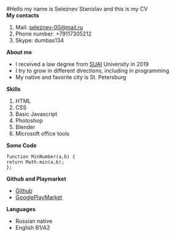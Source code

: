 #Hello my name is Seleznev Stanislav and this is my CV    
**My contacts**
1. Mail: seleznev-00@mail.ru
1. Phone number: +79117305212
1. Skype: dumbas134

**About me**

* I received a law degree from [SUAI](https://new.guap.ru) University in 2019
* I try to grow in different directions, including in programming
* My native and favorite city is St. Petersburg

**Skills**

1. HTML
2. CSS
3. Basic Javascript
4. Photoshop
5. Blender
6. Microsoft office tools  

**Some Code**

```
function MinNumber(a,b) {
return Math.min(a,b);
};
```  

**Github and Playmarket**  

* [Github](https://github.com/CTAC-Saint-Peterburg)
* [GooglePlayMarket](https://play.google.com/store/apps/developer?id=Seleznev+Stanislav&hl=ru&gl=US)  

**Languages**

* Russian native
* English B1/A2